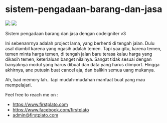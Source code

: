 # sistem-pengadaan-barang-dan-jasa

<img src="https://img.shields.io/github/license/ipang-dwi/xdesktop.svg" /> <img src="https://img.shields.io/badge/lab-firstplato.com-red.svg" />

Sistem pengadaan barang dan jasa dengan codeigniter v3

Ini sebenanrnya adalah project lama, yang berhenti di tengah jalan. Dulu asal diambil karena yang ngasih adalah temen. Tapi yaa gitu, karena temen, temen minta harga temen, di tengah jalan baru terasa kalau harga yang dikasih temen, keterlaluan banget nilainya. Sangat tidak sesuai dengan banyaknya modul yang harus dibuat dan data yang harus diimport. Hingga akhirnya, ane putusin buat cancel aja, dan balikin semua uang mukanya.

Ah, bad memory lah.. tapi mudah-mudahan manfaat buat yang mau mempelajari.

Feel free to reach me on :
- https://www.firstplato.com
- https://www.facebook.com/firstplato
- admin@firstplato.com

